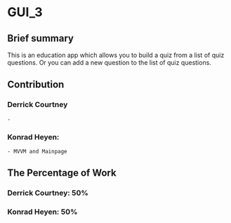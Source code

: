 # GUI_3

## Brief summary
This is an education app which allows you to build a quiz from a list of quiz questions. Or you can add a new question to the list of quiz questions.

## Contribution
### Derrick Courtney
    - 
### Konrad Heyen:
    - MVVM and Mainpage

## The Percentage of Work
### Derrick Courtney: 50%
### Konrad Heyen: 50%
